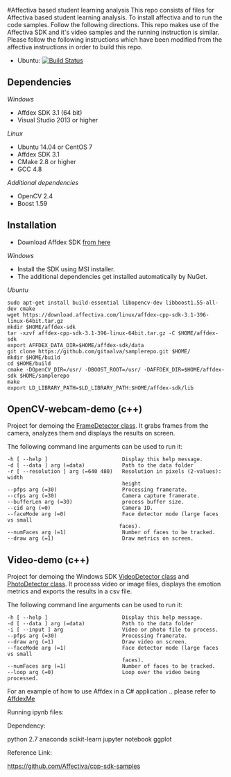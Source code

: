 #Affectiva based student learning analysis
This repo consists of files for Affectiva based student learning analysis.
To install affectiva and to run the code samples. Follow the following directions.
This repo makes use of the Affectiva SDK and it's video samples and the running instruction is similar.
Please follow the following instructions which have been modified from the affectiva instructions in order
to build this repo.

- Ubuntu: [![Build Status](https://travis-ci.org/Affectiva/cpp-sdk-samples.svg?branch=master)](https://travis-ci.org/Affectiva/cpp-sdk-samples)

Dependencies
------------

*Windows*
- Affdex SDK 3.1 (64 bit)
- Visual Studio 2013 or higher

*Linux*
- Ubuntu 14.04 or CentOS 7
- Affdex SDK 3.1
- CMake 2.8 or higher
- GCC 4.8

*Additional dependencies*

- OpenCV 2.4
- Boost 1.59

Installation
------------

- Download Affdex SDK [from here](http://developer.affectiva.com/downloads)

*Windows*
- Install the SDK using MSI installer.
- The additional dependencies get installed automatically by NuGet.

*Ubuntu*

```bashrc
sudo apt-get install build-essential libopencv-dev libboost1.55-all-dev cmake
wget https://download.affectiva.com/linux/affdex-cpp-sdk-3.1-396-linux-64bit.tar.gz
mkdir $HOME/affdex-sdk
tar -xzvf affdex-cpp-sdk-3.1-396-linux-64bit.tar.gz -C $HOME/affdex-sdk
export AFFDEX_DATA_DIR=$HOME/affdex-sdk/data
git clone https://github.com/gitaalva/samplerepo.git $HOME/
mkdir $HOME/build
cd $HOME/build
cmake -DOpenCV_DIR=/usr/ -DBOOST_ROOT=/usr/ -DAFFDEX_DIR=$HOME/affdex-sdk $HOME/samplerepo
make
export LD_LIBRARY_PATH=$LD_LIBRARY_PATH:$HOME/affdex-sdk/lib
```


OpenCV-webcam-demo (c++)
------------------

Project for demoing the [FrameDetector class](http://developer.affectiva.com/v3_1/windows/analyze-frames/). It grabs frames from the camera, analyzes them and displays the results on screen.

The following command line arguments can be used to run it:

    -h [ --help ]                        Display this help message.
    -d [ --data ] arg (=data)            Path to the data folder
    -r [ --resolution ] arg (=640 480)   Resolution in pixels (2-values): width
                                         height
    --pfps arg (=30)                     Processing framerate.
    --cfps arg (=30)                     Camera capture framerate.
    --bufferLen arg (=30)                process buffer size.
    --cid arg (=0)                       Camera ID.
    --faceMode arg (=0)                  Face detector mode (large faces vs small
                                        faces).
    --numFaces arg (=1)                  Number of faces to be tracked.
    --draw arg (=1)                      Draw metrics on screen.

Video-demo (c++)
----------

Project for demoing the Windows SDK [VideoDetector class](http://developer.affectiva.com/v3_1/windows/analyze-video/) and [PhotoDetector class](http://developer.affectiva.com/v3_1/windows/analyze-photo/). It processs video or image files, displays the emotion metrics and exports the results in a csv file.

The following command line arguments can be used to run it:

    -h [ --help ]                        Display this help message.
    -d [ --data ] arg (=data)            Path to the data folder
    -i [ --input ] arg                   Video or photo file to process.
    --pfps arg (=30)                     Processing framerate.
    --draw arg (=1)                      Draw video on screen.
    --faceMode arg (=1)                  Face detector mode (large faces vs small
                                         faces).
    --numFaces arg (=1)                  Number of faces to be tracked.
    --loop arg (=0)                      Loop over the video being processed.


For an example of how to use Affdex in a C# application .. please refer to [AffdexMe](https://github.com/affectiva/affdexme-win)


Running ipynb files:

Dependency:

python 2.7
anaconda
scikit-learn
jupyter notebook
ggplot

Reference Link:

https://github.com/Affectiva/cpp-sdk-samples



